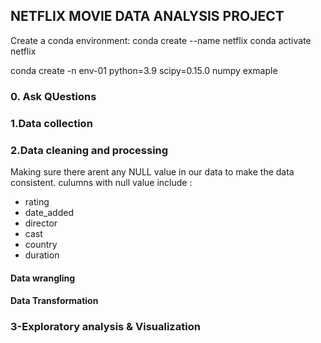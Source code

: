 ## NETFLIX MOVIE DATA ANALYSIS PROJECT
Create a conda environment:
 conda create --name netflix
 conda activate netflix 

 conda create -n env-01 python=3.9 scipy=0.15.0 numpy exmaple   

### 0. Ask QUestions


### 1.Data collection

### 2.Data cleaning and processing
Making sure there arent any NULL value in our data to make the data consistent.
culumns with null value include :
- rating
- date_added
- director
- cast
- country
- duration
#### Data wrangling 

#### Data Transformation

### 3-Exploratory analysis & Visualization